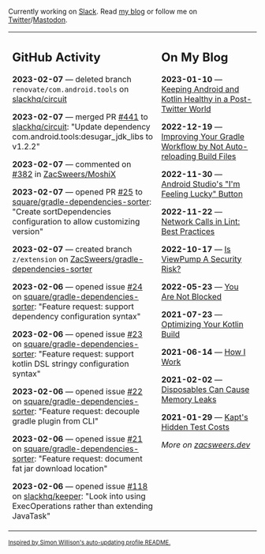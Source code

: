 Currently working on [Slack](https://slack.com/). Read [my blog](https://zacsweers.dev/) or follow me on [Twitter](https://twitter.com/ZacSweers)/[Mastodon](https://hachyderm.io/@ZacSweers).

<table><tr><td valign="top" width="60%">

## GitHub Activity
<!-- githubActivity starts -->
**2023-02-07** — deleted branch `renovate/com.android.tools` on [slackhq/circuit](https://github.com/slackhq/circuit)

**2023-02-07** — merged PR [#441](https://github.com/slackhq/circuit/pull/441) to [slackhq/circuit](https://github.com/slackhq/circuit): "Update dependency com.android.tools:desugar_jdk_libs to v1.2.2"

**2023-02-07** — commented on [#382](https://github.com/ZacSweers/MoshiX/issues/382#issuecomment-1420958386) in [ZacSweers/MoshiX](https://github.com/ZacSweers/MoshiX)

**2023-02-07** — opened PR [#25](https://github.com/square/gradle-dependencies-sorter/pull/25) to [square/gradle-dependencies-sorter](https://github.com/square/gradle-dependencies-sorter): "Create sortDependencies configuration to allow customizing version"

**2023-02-07** — created branch `z/extension` on [ZacSweers/gradle-dependencies-sorter](https://github.com/ZacSweers/gradle-dependencies-sorter)

**2023-02-06** — opened issue [#24](https://github.com/square/gradle-dependencies-sorter/issues/24) on [square/gradle-dependencies-sorter](https://github.com/square/gradle-dependencies-sorter): "Feature request: support dependency configuration syntax"

**2023-02-06** — opened issue [#23](https://github.com/square/gradle-dependencies-sorter/issues/23) on [square/gradle-dependencies-sorter](https://github.com/square/gradle-dependencies-sorter): "Feature request: support kotlin DSL stringy configuration syntax"

**2023-02-06** — opened issue [#22](https://github.com/square/gradle-dependencies-sorter/issues/22) on [square/gradle-dependencies-sorter](https://github.com/square/gradle-dependencies-sorter): "Feature request: decouple gradle plugin from CLI"

**2023-02-06** — opened issue [#21](https://github.com/square/gradle-dependencies-sorter/issues/21) on [square/gradle-dependencies-sorter](https://github.com/square/gradle-dependencies-sorter): "Feature request: document fat jar download location"

**2023-02-06** — opened issue [#118](https://github.com/slackhq/keeper/issues/118) on [slackhq/keeper](https://github.com/slackhq/keeper): "Look into using ExecOperations rather than extending JavaTask"
<!-- githubActivity ends -->
</td><td valign="top" width="40%">

## On My Blog
<!-- blog starts -->
**2023-01-10** — [Keeping Android and Kotlin Healthy in a Post-Twitter World](https://www.zacsweers.dev/keeping-android-healthy/)

**2022-12-19** — [Improving Your Gradle Workflow by Not Auto-reloading Build Files](https://www.zacsweers.dev/improving-your-workflow-by-not-auto-reloading-build-files/)

**2022-11-30** — [Android Studio's "I'm Feeling Lucky" Button](https://www.zacsweers.dev/android-studios-im-feeling-lucky-button/)

**2022-11-22** — [Network Calls in Lint: Best Practices](https://www.zacsweers.dev/network-calls-in-lint-best-practices/)

**2022-10-17** — [Is ViewPump A Security Risk?](https://www.zacsweers.dev/is-viewpump-a-security-risk/)

**2022-05-23** — [You Are Not Blocked](https://www.zacsweers.dev/you-are-not-blocked/)

**2021-07-23** — [Optimizing Your Kotlin Build](https://www.zacsweers.dev/optimizing-your-kotlin-build/)

**2021-06-14** — [How I Work](https://www.zacsweers.dev/how-i-work/)

**2021-02-02** — [Disposables Can Cause Memory Leaks](https://www.zacsweers.dev/disposables-can-cause-memory-leaks/)

**2021-01-29** — [Kapt's Hidden Test Costs](https://www.zacsweers.dev/kapts-hidden-test-costs/)
<!-- blog ends -->
_More on [zacsweers.dev](https://zacsweers.dev/)_
</td></tr></table>

<sub><a href="https://simonwillison.net/2020/Jul/10/self-updating-profile-readme/">Inspired by Simon Willison's auto-updating profile README.</a></sub>